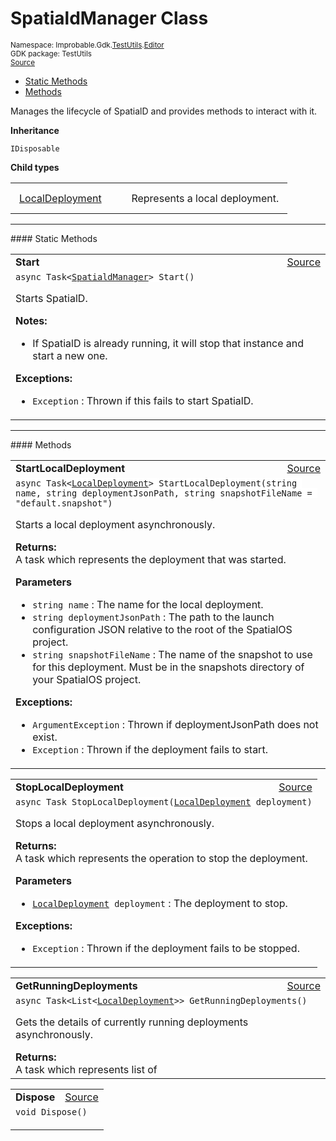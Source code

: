 
# SpatialdManager Class
<sup>
Namespace: Improbable.Gdk.<a href="{{urlRoot}}/api/test-utils-index">TestUtils</a>.<a href="{{urlRoot}}/api/test-utils/editor-index">Editor</a><br/>
GDK package: TestUtils<br/>
<a href="https://www.github.com/spatialos/gdk-for-unity/blob/06858069/workers/unity/Packages/io.improbable.gdk.testutils/Editor/SpatialdManager.cs/#L15">Source</a>
<style>
a code {
                    padding: 0em 0.25em!important;
}
code {
                    background-color: #ffffff!important;
}
</style>
</sup>
<nav id="pageToc" class="page-toc"><ul><li><a href="#static-methods">Static Methods</a>
<li><a href="#methods">Methods</a>
</ul></nav>

</p>



<p>Manages the lifecycle of SpatialD and provides methods to interact with it. </p>



</p>

<b>Inheritance</b>

<code>IDisposable</code>



</p>

<b>Child types</b>

<table>
<tr>
<td style="padding: 14px; border: none; width: 15ch"><a href="{{urlRoot}}/api/test-utils/editor/spatiald-manager/local-deployment">LocalDeployment</a></td>
<td style="padding: 14px; border: none;">Represents a local deployment. </td>
</tr>
</table>








</p>
<hr style="width:100%; border-top-color:#d8d8d8" />
#### Static Methods


</p>




<table width="100%">
    <tr>
        <td style="border-right:none"><b>Start</b></td>
        <td style="border-left:none; text-align:right"><a href="https://www.github.com/spatialos/gdk-for-unity/blob/06858069/workers/unity/Packages/io.improbable.gdk.testutils/Editor/SpatialdManager.cs/#L68">Source</a></td>
    </tr>
    <tr>
        <td colspan="2">
<code>async Task&lt;<a href="{{urlRoot}}/api/test-utils/editor/spatiald-manager">SpatialdManager</a>&gt; Start()</code></p>
Starts SpatialD. 



</p>

<b>Notes:</b>

<ul>
<li>If SpatialD is already running, it will stop that instance and start a new one. </li>
</ul>




</p>

<b>Exceptions:</b>

<ul>
<li><code>Exception</code> : Thrown if this fails to start SpatialD.</li>
</ul>


</td>
    </tr>
</table>





</p>
<hr style="width:100%; border-top-color:#d8d8d8" />
#### Methods


</p>




<table width="100%">
    <tr>
        <td style="border-right:none"><b>StartLocalDeployment</b></td>
        <td style="border-left:none; text-align:right"><a href="https://www.github.com/spatialos/gdk-for-unity/blob/06858069/workers/unity/Packages/io.improbable.gdk.testutils/Editor/SpatialdManager.cs/#L111">Source</a></td>
    </tr>
    <tr>
        <td colspan="2">
<code>async Task&lt;<a href="{{urlRoot}}/api/test-utils/editor/spatiald-manager/local-deployment">LocalDeployment</a>&gt; StartLocalDeployment(string name, string deploymentJsonPath, string snapshotFileName = &quot;default.snapshot&quot;)</code></p>
Starts a local deployment asynchronously. 
</p><b>Returns:</b></br>A task which represents the deployment that was started.

</p>

<b>Parameters</b>

<ul>
<li><code>string name</code> : The name for the local deployment.</li>
<li><code>string deploymentJsonPath</code> : The path to the launch configuration JSON relative to the root of the SpatialOS project. </li>
<li><code>string snapshotFileName</code> : The name of the snapshot to use for this deployment. Must be in the snapshots directory of your SpatialOS project. </li>
</ul>





</p>

<b>Exceptions:</b>

<ul>
<li><code>ArgumentException</code> : Thrown if deploymentJsonPath does not exist.</li>
<li><code>Exception</code> : Thrown if the deployment fails to start.</li>
</ul>


</td>
    </tr>
</table>


<table width="100%">
    <tr>
        <td style="border-right:none"><b>StopLocalDeployment</b></td>
        <td style="border-left:none; text-align:right"><a href="https://www.github.com/spatialos/gdk-for-unity/blob/06858069/workers/unity/Packages/io.improbable.gdk.testutils/Editor/SpatialdManager.cs/#L166">Source</a></td>
    </tr>
    <tr>
        <td colspan="2">
<code>async Task StopLocalDeployment(<a href="{{urlRoot}}/api/test-utils/editor/spatiald-manager/local-deployment">LocalDeployment</a> deployment)</code></p>
Stops a local deployment asynchronously. 
</p><b>Returns:</b></br>A task which represents the operation to stop the deployment.

</p>

<b>Parameters</b>

<ul>
<li><code><a href="{{urlRoot}}/api/test-utils/editor/spatiald-manager/local-deployment">LocalDeployment</a> deployment</code> : The deployment to stop.</li>
</ul>





</p>

<b>Exceptions:</b>

<ul>
<li><code>Exception</code> : Thrown if the deployment fails to be stopped.</li>
</ul>


</td>
    </tr>
</table>


<table width="100%">
    <tr>
        <td style="border-right:none"><b>GetRunningDeployments</b></td>
        <td style="border-left:none; text-align:right"><a href="https://www.github.com/spatialos/gdk-for-unity/blob/06858069/workers/unity/Packages/io.improbable.gdk.testutils/Editor/SpatialdManager.cs/#L185">Source</a></td>
    </tr>
    <tr>
        <td colspan="2">
<code>async Task&lt;List&lt;<a href="{{urlRoot}}/api/test-utils/editor/spatiald-manager/local-deployment">LocalDeployment</a>&gt;&gt; GetRunningDeployments()</code></p>
Gets the details of currently running deployments asynchronously. 
</p><b>Returns:</b></br>A task which represents list of




</td>
    </tr>
</table>


<table width="100%">
    <tr>
        <td style="border-right:none"><b>Dispose</b></td>
        <td style="border-left:none; text-align:right"><a href="https://www.github.com/spatialos/gdk-for-unity/blob/06858069/workers/unity/Packages/io.improbable.gdk.testutils/Editor/SpatialdManager.cs/#L222">Source</a></td>
    </tr>
    <tr>
        <td colspan="2">
<code>void Dispose()</code></p>






</td>
    </tr>
</table>





